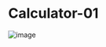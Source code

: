 # Calculator-01
![image](https://user-images.githubusercontent.com/117688436/235349555-9640fc6a-1e44-431b-870d-6496fd2d6c4a.png)
